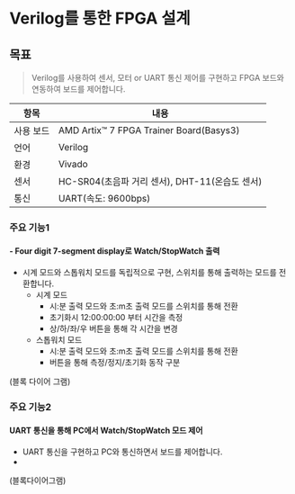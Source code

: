 # Verilog를 통한 FPGA 설계
## 목표
> Verilog를 사용하여 센서, 모터 or UART 통신 제어를 구현하고 FPGA 보드와 연동하여 보드를 제어합니다.

|항목|내용|
|----|----|
|사용 보드| AMD Artix™ 7 FPGA Trainer Board(Basys3)|
|언어| Verilog|
|환경| Vivado |
|센서|HC-SR04(초음파 거리 센서), DHT-11(온습도 센서)|
|통신| UART(속도: 9600bps)|

### 주요 기능1
#### - Four digit 7-segment display로 Watch/StopWatch 출력
- 시계 모드와 스톱워치 모드를 독립적으로 구현, 스위치를 통해 출력하는 모드를 전환합니다.
    * 시계 모드
        - 시:분 출력 모드와 초:m초 출력 모드를 스위치를 통해 전환
        - 초기화시 12:00:00:00 부터 시간을 측정
        - 상/하/좌/우 버튼을 통해 각 시간을 변경
    * 스톱워치 모드
        - 시:분 출력 모드와 초:m초 출력 모드를 스위치를 통해 전환
        - 버튼을 통해 측정/정지/초기화 동작 구분

(블록 다이어 그램)

### 주요 기능2
#### UART 통신을 통해 PC에서  Watch/StopWatch 모드 제어
 - UART 통신을 구현하고 PC와 통신하면서 보드를 제어합니다.
  - 


  (블록다이어그램)